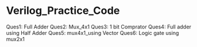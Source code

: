 # Verilog_Practice_Code
Ques1: Full Adder
Ques2: Mux_4x1
Ques3: 1 bit Comprator
Ques4: Full adder using Half Adder
Ques5: mux4x1_using Vector 
Ques6: Logic gate using mux2x1
